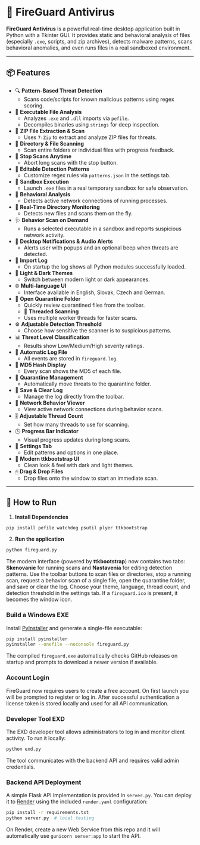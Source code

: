 # 🦠 FireGuard Antivirus

**FireGuard Antivirus** is a powerful real-time desktop application built in Python with a Tkinter GUI. It provides static and behavioral analysis of files (especially `.exe`, scripts, and zip archives), detects malware patterns, scans behavioral anomalies, and even runs files in a real sandboxed environment.

---


## 📦 Features

- 🔍 **Pattern-Based Threat Detection**
  - Scans code/scripts for known malicious patterns using regex scoring.
- 🧪 **Executable File Analysis**
  - Analyzes `.exe` and `.dll` imports via `pefile`.
  - Decompiles binaries using `strings` for deep inspection.
- 📂 **ZIP File Extraction & Scan**
  - Uses `7-Zip` to extract and analyze ZIP files for threats.
- 📁 **Directory & File Scanning**
  - Scan entire folders or individual files with progress feedback.
- 🛑 **Stop Scans Anytime**
  - Abort long scans with the stop button.
- 📄 **Editable Detection Patterns**
  - Customize regex rules via `patterns.json` in the settings tab.
- 🔬 **Sandbox Execution**
  - Launch `.exe` files in a real temporary sandbox for safe observation.
- 🛜 **Behavioral Analysis**
  - Detects active network connections of running processes.
- 🔄 **Real-Time Directory Monitoring**
  - Detects new files and scans them on the fly.
- 🩺 **Behavior Scan on Demand**
  - Runs a selected executable in a sandbox and reports suspicious network activity.
- 📢 **Desktop Notifications & Audio Alerts**
  - Alerts user with popups and an optional beep when threats are detected.
- 📝 **Import Log**
  - On startup the log shows all Python modules successfully loaded.
- 🎨 **Light & Dark Themes**
  - Switch between modern light or dark appearances.
- 🌐 **Multi-language UI**
  - Interface available in English, Slovak, Czech and German.
- 📂 **Open Quarantine Folder**
  - Quickly review quarantined files from the toolbar.
  - 🔀 **Threaded Scanning**
  - Uses multiple worker threads for faster scans.
- ⚙️ **Adjustable Detection Threshold**
  - Choose how sensitive the scanner is to suspicious patterns.
- 📊 **Threat Level Classification**
  - Results show Low/Medium/High severity ratings.
- 📜 **Automatic Log File**
  - All events are stored in `fireguard.log`.
- 🪪 **MD5 Hash Display**
  - Every scan shows the MD5 of each file.
- 🧹 **Quarantine Management**
  - Automatically move threats to the quarantine folder.
- 📝 **Save & Clear Log**
  - Manage the log directly from the toolbar.
- 📡 **Network Behavior Viewer**
  - View active network connections during behavior scans.
- 🎚 **Adjustable Thread Count**
  - Set how many threads to use for scanning.
- 🕒 **Progress Bar Indicator**
  - Visual progress updates during long scans.
- 🧩 **Settings Tab**
  - Edit patterns and options in one place.
- 🌁 **Modern ttkbootstrap UI**
  - Clean look & feel with dark and light themes.
- 🖱 **Drag & Drop Files**
  - Drop files onto the window to start an immediate scan.

---

## 🚀 How to Run

1. **Install Dependencies**

```bash
pip install pefile watchdog psutil plyer ttkbootstrap
```

2. **Run the application**

```bash
python fireguard.py
```

The modern interface (powered by **ttkbootstrap**) now contains two tabs: **Skenovanie** for running scans and **Nastavenia** for editing detection patterns. Use the toolbar buttons to scan files or directories, stop a running scan, request a behavior scan of a single file, open the quarantine folder, and save or clear the log. Choose your theme, language, thread count, and detection threshold in the settings tab.
If a `fireguard.ico` is present, it becomes the window icon.

### Build a Windows EXE

Install [PyInstaller](https://pyinstaller.org/) and generate a single-file executable:

```bash
pip install pyinstaller
pyinstaller --onefile --noconsole fireguard.py
```

The compiled `fireguard.exe` automatically checks GitHub releases on startup and prompts to download a newer version if available.

### Account Login

FireGuard now requires users to create a free account. On first launch you will
be prompted to register or log in. After successful authentication a license
token is stored locally and used for all API communication.

### Developer Tool EXD

The EXD developer tool allows administrators to log in and monitor client activity.
To run it locally:

```bash
python exd.py
```

The tool communicates with the backend API and requires valid admin credentials.


### Backend API Deployment

A simple Flask API implementation is provided in `server.py`. You can deploy it to [Render](https://render.com) using the included `render.yaml` configuration:

```bash
pip install -r requirements.txt
python server.py  # local testing
```

On Render, create a new Web Service from this repo and it will automatically use `gunicorn server:app` to start the API.
